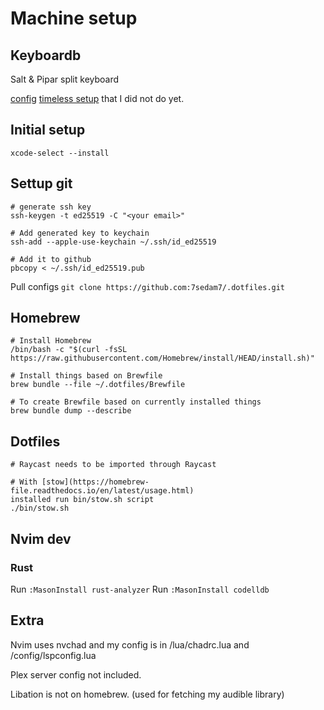 # Machine setup

## Keyboardb
Salt & Pipar split keyboard

[config](https://zmk.studio/)
[timeless setup](https://github.com/urob/zmk-config#timeless-homerow-mods) that I did not do yet.

## Initial setup
`xcode-select --install`

## Settup git
```
# generate ssh key
ssh-keygen -t ed25519 -C "<your email>"

# Add generated key to keychain
ssh-add --apple-use-keychain ~/.ssh/id_ed25519

# Add it to github
pbcopy < ~/.ssh/id_ed25519.pub
```

Pull configs
`git clone https://github.com:7sedam7/.dotfiles.git`

## Homebrew
```
# Install Homebrew
/bin/bash -c "$(curl -fsSL https://raw.githubusercontent.com/Homebrew/install/HEAD/install.sh)"

# Install things based on Brewfile
brew bundle --file ~/.dotfiles/Brewfile

# To create Brewfile based on currently installed things
brew bundle dump --describe
```

## Dotfiles
```
# Raycast needs to be imported through Raycast

# With [stow](https://homebrew-file.readthedocs.io/en/latest/usage.html)
installed run bin/stow.sh script
./bin/stow.sh
```

## Nvim dev
### Rust
Run `:MasonInstall rust-analyzer`
Run `:MasonInstall codelldb`

## Extra
Nvim uses nvchad and my config is in /lua/chadrc.lua and /config/lspconfig.lua

Plex server config not included.

Libation is not on homebrew. (used for fetching my audible library)
